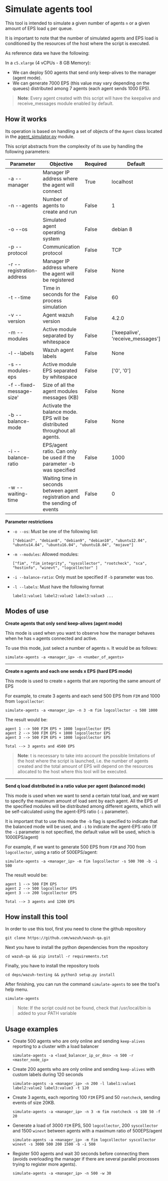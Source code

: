 # Simulate agents tool

This tool is intended to simulate a given number of agents `n` or a given amount of EPS load `q` per queue.

It is important to note that the number of simulated agents and EPS load is conditioned by the resources of the host
where the script is executed.

As reference data we have the following:

In a `c5.xlarge` (4 vCPUs - 8 GB Memory):

- We can deploy 500 agents that send only keep-alives to the manager (agent mode).
- We can generate 7000 EPS (this value may vary depending on the queues) distributed among 7 agents
  (each agent sends 1000 EPS).

> **Note**: Every agent created with this script will have the keepalive and receive_messages module enabled by default.

## How it works

Its operation is based on handling a set of objects of the `Agent` class located in the
[agent_simulator.py](https://github.com/wazuh/wazuh-qa/blob/master/deps/wazuh_testing/wazuh_testing/tools/agent_simulator.py)
module.

This script abstracts from the complexity of its use by handling the following parameters:

| Parameter | Objective | Required | Default | Type |
|-----------|-----------|----------|---------|------|
| -a --manager | Manager IP address where the agent will connect | True | localhost | str |
| -n --agents | Number of agents to create and run | False | 1 | int |
| -o --os | Simulated agent operating system  | False | debian 8 | str |
| -p --protocol | Communication protocol  | False | TCP | str |
| -r --registration-address | Manager IP address where the agent will be registered  | False | None | str |
| -t --time | Time in seconds for the process simulation  | False | 60 | int |
| -v --version | Agent wazuh version  | False | 4.2.0 | str |
| -m --modules | Active module separated by whitespace  | False | ['keepalive', 'receive_messages'] | list(str) |
| -l --labels | Wazuh agent labels | False | None | list(str) |
| -s --modules-eps | Active module EPS separated by whitespace  | False | ['0', '0'] | list(str) |
| -f --fixed-message-size' | Size of all the agent modules messages (KB) | False | None | int |
| -b --balance-mode |Activate the balance mode. EPS will be distributed throughout all agents. | False | None | Flag |
| -i --balance-ratio | EPS/agent ratio. Can only be used if the parameter -b was specified | False | 1000 | int |
| -w --waiting-time | Waiting time in seconds between agent registration and the sending of events | False | 0 | int |

**Parameter restrictions**

- `-o --os`: Must be one of the following list:

  ```
  ["debian7", "debian8", "debian9", "debian10", "ubuntu12.04", "ubuntu14.04", "ubuntu16.04", "ubuntu18.04", "mojave"]
  ```

- `-m --modules`: Allowed modules:

  ```
  ["fim", "fim_integrity", "syscollector", "rootcheck", "sca", "hostinfo", "winevt", "logcollector" ]
  ```

- `-i --balance-ratio`: Only must be specified if `-b` parameter was too.

- `-l --labels`: Must have the following format

  ```
  label1:value1 label2:value2 label3:value3 ...
  ```

## Modes of use

**Create agents that only send keep-alives (agent mode)**

This mode is used when you want to observe how the manager behaves when he has `n` agents connected and active.

To use this mode, just select a number of agents `n`. It would be as follows:

```
simulate-agents -a <manager_ip> -n <number_of_agents>
```

---

**Create n agents and each one sends x EPS (hard EPS mode)**

This mode is used to create `n` agents that are reporting the same amount of EPS

For example, to create 3 agents and each send 500 EPS from `FIM` and 1000 from `logcollector`:

```
simulate-agents -a <manager_ip> -n 3 -m fim logcollector -s 500 1000
```

The result would be:

```
agent 1 --> 500 FIM EPS + 1000 logcollector EPS
agent 2 --> 500 FIM EPS + 1000 logcollector EPS
agent 3 --> 500 FIM EPS + 1000 logcollector EPS

Total --> 3 agents and 4500 EPS
```

>**Note**: t is necessary to take into account the possible limitations of the host where the script is launched, i.e.
the number of agents created and the total amount of EPS will depend on the resources allocated to the host where this
tool will be executed.

---

**Send q load distributed in a ratio value per agent (balanced mode)**

This mode is used when we want to send a certain total load, and we want to specify the maximum amount of load sent by
each agent. All the EPS of the specified modules will be distributed among different agents, which will be
self-calculated using the agent-EPS ratio (`-i` parameter).

It is important that to use this mode the `-b` flag is specified to indicate that the balanced mode will be used,
and `-i` to indicate the agent-EPS ratio (If the `-i` parameter is not specified, the default value will be used,
which is 1000EPS/agent)

For example, if we want to generate 500 EPS from `FIM` and 700 from `logcollector`, using a ratio of 500EPS/agent:

```
simulate-agents -a <manager_ip> -m fim logcollector -s 500 700 -b -i 500
```

The result would be:

```
agent 1 --> 500 FIM EPS
agent 2 --> 500 logcollector EPS
agent 3 --> 200 logcollector EPS

Total --> 3 agents and 1200 EPS
```

## How install this tool

In order to use this tool, first you need to clone the github repository

```
git clone https://github.com/wazuh/wazuh-qa.git
```

Next you have to install the python dependencies from the repository

```
cd wazuh-qa && pip install -r requirements.txt
```

Finally, you have to install the repository tools

```
cd deps/wazuh-testing && python3 setup.py install
```

After finishing, you can run the command `simulate-agents` to see the tool's help menu.

```
simulate-agents
```

>Note: If the  script could not be found, check that /usr/local/bin is added to your PATH variable

## Usage examples

- Create 500 agents who are only online and sending `keep-alives` reporting to a cluster with a load balancer

  ```
  simulate-agents -a <load_balancer_ip_or_dns> -n 500 -r <master_node_ip>
  ```

- Create 200 agents who are only online and sending `keep-alives`  with custom labels during 120 seconds

  ```
  simulate-agents -a <manager_ip> -n 200 -l label1:value1 label2:value2 label3:value3 -t 120
  ```

- Create 3 agents, each reporting 100 `FIM` EPS and 50 `rootcheck`, sending events of size 20KB.

  ```
  simulate-agents -a <manager_ip> -n 3 -m fim rootcheck -s 100 50 -f 20
  ```

- Generate a load of 3000 `FIM` EPS, 500 `logcollector`, 200 `syscollector` and 1500 `winevt` between agents with a
maximum ratio of 500EPS/agent

  ```
  simulate-agents -a <manager_ip> -m fim logcollector syscollector winevt -s 3000 500 200 1500 -b -i 500
  ```

- Register 500 agents and wait 30 seconds before connecting them (avoids overloading the manager if there are several
parallel processes trying to register more agents).

  ```
  simulate-agents -a <manager_ip> -n 500 -w 30
  ```
